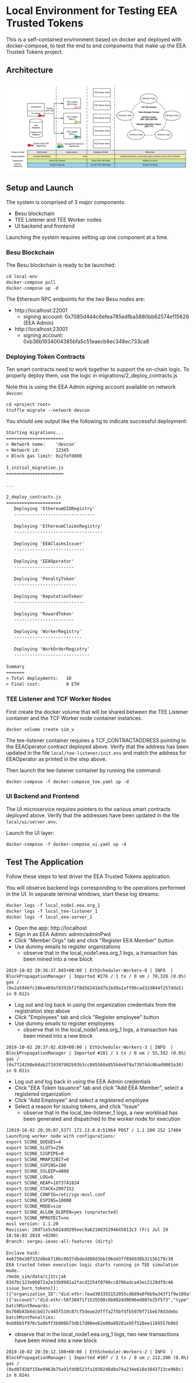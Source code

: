 # Local Environment for Testing EEA Trusted Tokens
This is a self-contained environment based on docker and deployed with docker-compose, to test the end to end components that make up the EEA Trusted Tokens project.

## Architecture
![Deployment](/images/deployment-arch.png) 

## Setup and Launch
The system is comprised of 3 major components:
* Besu blockchain
* TEE Listener and TEE Worker nodes
* UI backend and frontend

Launching the system requires setting up one component at a time.

### Besu Blockchain
The Besu blockchain is ready to be launched:

```
cd local-env
docker-compose pull
docker-compose up -d
```

The Ethereum RPC endpoints for the two Besu nodes are:
* http://localhost:22001
  * signing account: 0x7085d4d4c6efea785edfba5880bb62574e115626 (EEA Admin)
* http://localhost:23001
  * signing account: 0xb36b1934004385bfa5c51eaecb8ec348ec733ca8

### Deploying Token Contracts
Ten smart contracts need to work together to support the on-chain logic. To properly deploy them, use the logic in migrations/2_deploy_contracts.js

Note this is using the EEA Admin signing account available on network `devcon`:
```
cd <project root>
truffle migrate --network devcon
```

You should see output like the following to indicate successful deployment:
```
Starting migrations...
======================
> Network name:    'devcon'
> Network id:      12345
> Block gas limit: 0x2fefd800

1_initial_migration.js
======================

...

2_deploy_contracts.js
=====================
   Deploying 'EthereumDIDRegistry'
   -------------------------------

   Deploying 'EthereumClaimsRegistry'
   ----------------------------------

   Deploying 'EEAClaimsIssuer'
   ---------------------------

   Deploying 'EEAOperator'
   -----------------------

   Deploying 'PenaltyToken'
   ------------------------

   Deploying 'ReputationToken'
   ---------------------------

   Deploying 'RewardToken'
   -----------------------

   Deploying 'WorkerRegistry'
   --------------------------

   Deploying 'WorkOrderRegistry'
   -----------------------------

Summary
=======
> Total deployments:   10
> Final cost:          0 ETH
```

### TEE Listener and TCF Worker Nodes
First create the docker volume that will be shared between the TEE Listener container and the TCF Worker node container instances.

```
docker volume create sim_v
```

The tee-listener container requires a TCF_CONTRACTADDRESS pointing to the EEAOperator contract deployed above. Verify that the address has been updated in the file `local/tee-listener/init.env` and match the address for EEAOperator as printed in the step above.

Then launch the tee-listener container by running the command:

```
docker-compose -f docker-compose_tee.yaml up -d
```

### UI Backend and Frontend
The UI microservice requires pointers to the various smart contracts deployed above. Verify that the addresses have been updated in the file `local/ui/server.env`.

Launch the UI layer:

```
docker-compose -f docker-compose_ui.yaml up -d
```

## Test The Application
Follow these steps to test driver the EEA Trusted Tokens application.

You will observe backend logs corresponding to the operations performed in the UI. In separate terminal windows, start these log streams:
```
docker logs -f local_node1.eea.org_1
docker logs -f local_tee-listener_1
docker logs -f local_eea-server_1
```

* Open the app: http://localhost
* Sign in as EEA Admin: admin/adminPwd
* Click "Member Orgs" tab and click "Register EEA Member" button
* Use dummy emails to register organizations
  * observe that in the local_node1.eea.org_1 logs, a transaction has been mined into a new block
```
2019-10-02 20:36:37.045+00:00 | EthScheduler-Workers-0 | INFO  | BlockPropagationManager | Imported #276 / 1 tx / 0 om / 70,328 (0.0%) gas / (0x2a5946fc186e469af8392bf2f8d562416d7b1bd9a1aff06cad32d044f257dda5) in 0.012s
```
* Log out and log back in using the organization credentials from the registration step above
* Click "Employees" tab and click "Register employee" button
* Use dummy emails to register employees
  * observe that in the local_node1.eea.org_1 logs, a transaction has been mined into a new block
```
2019-10-02 20:37:02.038+00:00 | EthScheduler-Workers-3 | INFO  | BlockPropagationManager | Imported #281 / 1 tx / 0 om / 55,392 (0.0%) gas / (0x7724298e8dab2719397982b93b3cc045560a855b4e6f9a73974dc0bad9003a30) in 0.011s
```
* Log out and log back in using the EEA Admin credentials
* Click "EEA Token Issuance" tab and click "Add EEA Member", select a registered organization
* Click "Add Employee" and select a registered employee
* Select a reason for issuing tokens, and click "Issue"
  * observe that in the local_tee-listener_1 logs, a new workload has been generated and dispatched to the worker node for execution
```
[2019-10-02 20:39:07,537] 172.13.0.8:51964 POST / 1.1 200 252 17404
Launching worker node with configurations:
export SCONE_QUEUES=4
export SCONE_SLOTS=256
export SCONE_SIGPIPE=0
export SCONE_MMAP32BIT=0
export SCONE_SSPINS=100
export SCONE_SSLEEP=4000
export SCONE_LOG=0
export SCONE_HEAP=1073741824
export SCONE_STACK=2097152
export SCONE_CONFIG=/etc/sgx-musl.conf
export SCONE_ESPINS=10000
export SCONE_MODE=sim
export SCONE_ALLOW_DLOPEN=yes (unprotected)
export SCONE_MPROTECT=no
musl version: 1.1.20
Revision: 20d71e5cb024d0295eec9a6218835294645813c3 (Fri Jul 19 18:56:03 2019 +0200)
Branch: sergei-iexec-all-features (dirty)

Enclave hash: 4e6758e38f332d8eb718bc0037dbdedd00d3bb196dd3ff894938b32156179c38
EEA trusted token execution logic starts running in TEE simulation mode.
/mode_sim/data/cj1tcjak
8347bc123e06072a2e33b9981a2facd2254f0706cc8706adca43ec2129df8c46
issue_burn_tokens[]:[{"organization_ID":"did:ethr:7ead303355152055cd689a0f6b9a343f1f9e109a","token_request":[{"account":"did:ethr:56f304f1f1535500c6b802dd9696ed087e25f573","type":3,"success":true}]}]
batchMintRewards: 0x708b83b6dcbd17c445f53dc87cf5deae2dfffa275bfdfb5070f71beb78d3debc
batchMintPenalties: 0xb8bb5f970c5a0bff3b008b73db17d08ee62e00a88281e95f528ee1189557b065
```
  * observe that in the local_node1.eea.org_1 logs, two new transactions have been mined into a new block
```
2019-10-02 20:39:12.108+00:00 | EthScheduler-Workers-2 | INFO  | BlockPropagationManager | Imported #307 / 2 tx / 0 om / 212,200 (0.0%) gas / (0xd07d28f15be9963b75a91fdd8523fa10382d6d0a74a234e618e3843713ce960c) in 0.024s
```
